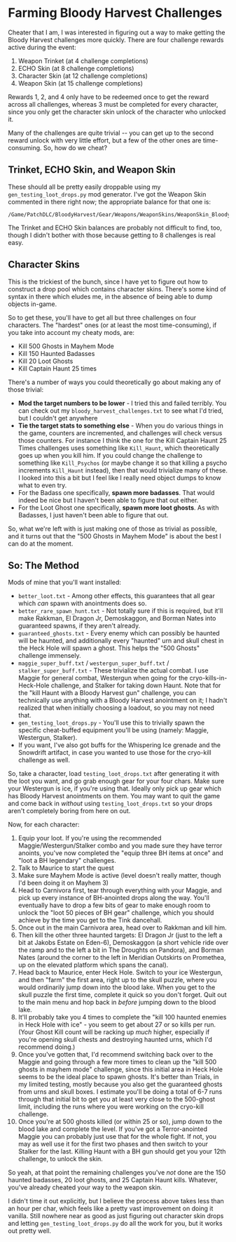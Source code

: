 Farming Bloody Harvest Challenges
=================================

Cheater that I am, I was interested in figuring out a way to make getting
the Bloody Harvest challenges more quickly.  There are four challenge
rewards active during the event:

1. Weapon Trinket (at 4 challenge completions)
2. ECHO Skin (at 8 challenge completions)
3. Character Skin (at 12 challenge completions)
4. Weapon Skin (at 15 challenge completions)

Rewards 1, 2, and 4 only have to be redeemed once to get the reward
across all challenges, whereas 3 must be completed for every character,
since you only get the character skin unlock of the character who
unlocked it.

Many of the challenges are quite trivial -- you can get up to the
second reward unlock with very little effort, but a few of the other
ones are time-consuming.  So, how do we cheat?

Trinket, ECHO Skin, and Weapon Skin
-----------------------------------

These should all be pretty easily droppable using my
`gen_testing_loot_drops.py` mod generator.  I've got the Weapon Skin
commented in there right now; the appropriate balance for that one
is:

    /Game/PatchDLC/BloodyHarvest/Gear/Weapons/WeaponSkins/WeaponSkin_BloodyHarvest_01.InvBal_WeaponSkin_BloodyHarvest_01

The Trinket and ECHO Skin balances are probably not difficult to
find, too, though I didn't bother with those because getting to
8 challenges is real easy.

Character Skins
---------------

This is the trickiest of the bunch, since I have yet to figure out how
to construct a drop pool which contains character skins.  There's some
kind of syntax in there which eludes me, in the absence of being able
to dump objects in-game.

So to get these, you'll have to get all but three challenges on four
characters.  The "hardest" ones (or at least the most time-consuming),
if you take into account my cheaty mods, are:

* Kill 500 Ghosts in Mayhem Mode
* Kill 150 Haunted Badasses
* Kill 20 Loot Ghosts
* Kill Captain Haunt 25 times

There's a number of ways you could theoretically go about making any
of those trivial:

* **Mod the target numbers to be lower** - I tried this and failed
  terribly.  You can check out my `bloody_harvest_challenges.txt` to
  see what I'd tried, but I couldn't get anywhere
* **Tie the target stats to something else** - When you do various
  things in the game, counters are incremented, and challenges will
  check versus those counters.  For instance I think the one for the
  Kill Captain Haunt 25 Times challenges uses something like `Kill_Haunt`,
  which theoretically goes up when you kill him.  If you could change
  the challenge to something like `Kill_Psychos` (or maybe change it
  so that killing a psycho increments `Kill_Haunt` instead), then
  that would trivialize many of these.  I looked into this a bit but
  I feel like I really need object dumps to know what to even try.
* For the Badass one specifically, **spawn more badasses**.  That would
  indeed be nice but I haven't been able to figure that out either.
* For the Loot Ghost one specifically, **spawn more loot ghosts**.
  As with Badasses, I just haven't been able to figure that out.

So, what we're left with is just making one of those as trivial as
possible, and it turns out that the "500 Ghosts in Mayhem Mode" is
about the best I can do at the moment.

So: The Method
--------------

Mods of mine that you'll want installed:

* `better_loot.txt` - Among other effects, this guarantees that all gear
  which *can* spawn with anointments does so.
* `better_rare_spawn_hunt.txt` - Not totally sure if this is required, but
  it'll make Rakkman, El Dragon Jr, Demoskaggon, and Borman Nates into
  guaranteed spawns, if they aren't already.
* `guaranteed_ghosts.txt` - Every enemy which can possibly be haunted
  will be haunted, and additionally every "haunted" urn and skull chest
  in the Heck Hole will spawn a ghost.  This helps the "500 Ghosts"
  challenge immensely.
* `maggie_super_buff.txt` / `westergun_super_buff.txt` / `stalker_super_buff.txt` -
  These trivialize the actual combat.  I use Maggie for general combat,
  Westergun when going for the cryo-kills-in-Heck-Hole challenge, and
  Stalker for taking down Haunt.  Note that for the "kill Haunt with a
  Bloody Harvest gun" challenge, you can technically use anything with
  a Bloody Harvest anointment on it; I hadn't realized that when
  initially choosing a loadout, so you may not need that.
* `gen_testing_loot_drops.py` - You'll use this to trivially spawn the
  specific cheat-buffed equipment you'll be using (namely: Maggie,
  Westergun, Stalker).
* If you want, I've also got buffs for the Whispering Ice grenade
  and the Snowdrift artifact, in case you wanted to use those for the
  cryo-kill challenge as well.

So, take a character, load `testing_loot_drops.txt` after generating it
with the loot you want, and go grab enough gear for your four chars.
Make sure your Westergun is ice, if you're using that.  Ideally only
pick up gear which has Bloody Harvest anointments on them.  You may want
to quit the game and come back in *without* using `testing_loot_drops.txt`
so your drops aren't completely boring from here on out.

Now, for each character:

1. Equip your loot.  If you're using the recommended Maggie/Westergun/Stalker
   combo and you made sure they have terror anoints, you've now completed
   the "equip three BH items at once" and "loot a BH legendary" challenges.
2. Talk to Maurice to start the quest
3. Make sure Mayhem Mode is active (level doesn't really matter, though I'd
   been doing it on Mayhem 3)
4. Head to Carnivora first, tear through everything with your Maggie, and
   pick up every instance of BH-anointed drops along the way.  You'll
   eventually have to drop a few bits of gear to make enough room to
   unlock the "loot 50 pieces of BH gear" challenge, which you should
   achieve by the time you get to the Tink dancehall.
5. Once out in the main Carnivora area, head over to Rakkman and kill him.
6. Then kill the other three haunted targets: El Dragon Jr (just to the
   left a bit at Jakobs Estate on Eden-6), Demoskaggon (a short vehicle
   ride over the ramp and to the left a bit in The Droughts on Pandora),
   and Borman Nates (around the corner to the left in Meridian Outskirts
   on Promethea, up on the elevated platform which spans the canal).
7. Head back to Maurice, enter Heck Hole.  Switch to your ice Westergun,
   and then "farm" the first area, right up to the skull puzzle, where
   you would ordinarily jump down into the blood lake.  When you get to
   the skull puzzle the first time, complete it quick so you don't
   forget.  Quit out to the main menu and hop back in *before* jumping
   down to the blood lake.
8. It'll probably take you 4 times to complete the "kill 100 haunted
   enemies in Heck Hole with ice" - you seem to get about 27 or so kills
   per run.  (Your Ghost Kill count will be racking up *much* higher,
   especially if you're opening skull chests and destroying haunted
   urns, which I'd recommend doing.)
9. Once you've gotten that, I'd recommend switching back over to the
   Maggie and going through a few more times to clean up the "kill 500
   ghosts in mayhem mode" challenge, since this initial area in Heck
   Hole seems to be the ideal place to spawn ghosts.  It's better than
   Trials, in my limited testing, mostly because you also get the
   guaranteed ghosts from urns and skull boxes.  I estimate you'll be
   doing a total of 6-7 runs through that initial bit to get you at
   least very close to the 500-ghost limit, including the runs where
   you were working on the cryo-kill challenge.
10. Once you're at 500 ghosts killed (or within 25 or so), jump down
    to the blood lake and complete the level.  If you've got a
    Terror-anointed Maggie you can probably just use that for the
    whole fight.  If not, you may as well use it for the first two
    phases and then switch to your Stalker for the last.  Killing
    Haunt with a BH gun should get you your 12th challenge, to
    unlock the skin.

So yeah, at that point the remaining challenges you've *not* done are
the 150 haunted badasses, 20 loot ghosts, and 25 Captain Haunt kills.
Whatever, you've already cheated your way to the weapon skin.

I didn't time it out explicitly, but I believe the process above takes
less than an hour per char, which feels like a pretty vast improvement
on doing it vanilla.  Still nowhere near as good as just figuring out
character skin drops and letting `gen_testing_loot_drops.py` do all
the work for you, but it works out pretty well.

